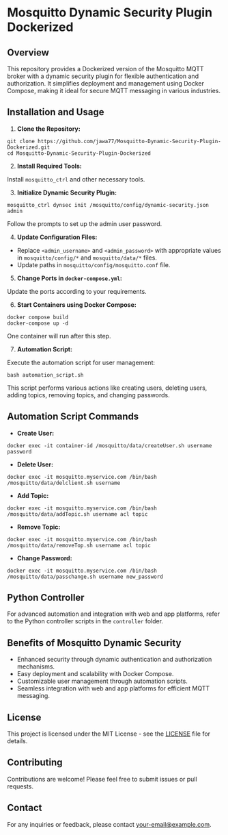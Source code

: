 # Mosquitto Dynamic Security Plugin Dockerized

## Overview

This repository provides a Dockerized version of the Mosquitto MQTT broker with a dynamic security plugin for flexible authentication and authorization. It simplifies deployment and management using Docker Compose, making it ideal for secure MQTT messaging in various industries.

## Installation and Usage

1. **Clone the Repository:**

```
git clone https://github.com/jawa77/Mosquitto-Dynamic-Security-Plugin-Dockerized.git
cd Mosquitto-Dynamic-Security-Plugin-Dockerized
```

2. **Install Required Tools:**

Install `mosquitto_ctrl` and other necessary tools.

3. **Initialize Dynamic Security Plugin:**

```
mosquitto_ctrl dynsec init /mosquitto/config/dynamic-security.json admin
```

Follow the prompts to set up the admin user password.

4. **Update Configuration Files:**

- Replace `<admin_username>` and `<admin_password>` with appropriate values in `mosquitto/config/*` and `mosquitto/data/*` files.
- Update paths in `mosquitto/config/mosquitto.conf` file.

5. **Change Ports in `docker-compose.yml`:**

Update the ports according to your requirements.

6. **Start Containers using Docker Compose:**

```
docker compose build
docker-compose up -d
```


One container will run after this step.

7. **Automation Script:**

Execute the automation script for user management:

```
bash automation_script.sh
```

This script performs various actions like creating users, deleting users, adding topics, removing topics, and changing passwords.

## Automation Script Commands

- **Create User:**
```
docker exec -it container-id /mosquitto/data/createUser.sh username password
```

- **Delete User:**
```
docker exec -it mosquitto.myservice.com /bin/bash /mosquitto/data/delclient.sh username
```

- **Add Topic:**
```
docker exec -it mosquitto.myservice.com /bin/bash /mosquitto/data/addTopic.sh username acl topic
```

- **Remove Topic:**
```
docker exec -it mosquitto.myservice.com /bin/bash /mosquitto/data/removeTop.sh username acl topic
```

- **Change Password:**
```
docker exec -it mosquitto.myservice.com /bin/bash /mosquitto/data/passchange.sh username new_password
```

## Python Controller

For advanced automation and integration with web and app platforms, refer to the Python controller scripts in the `controller` folder.

## Benefits of Mosquitto Dynamic Security

- Enhanced security through dynamic authentication and authorization mechanisms.
- Easy deployment and scalability with Docker Compose.
- Customizable user management through automation scripts.
- Seamless integration with web and app platforms for efficient MQTT messaging.

## License

This project is licensed under the MIT License - see the [LICENSE](LICENSE) file for details.

## Contributing

Contributions are welcome! Please feel free to submit issues or pull requests.

## Contact

For any inquiries or feedback, please contact [your-email@example.com](mailto:your-email@example.com).



